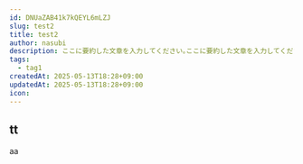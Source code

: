 ```yaml
---
id: DNUaZAB41k7kQEYL6mLZJ
slug: test2
title: test2
author: nasubi
description: ここに要約した文章を入力してください｡ここに要約した文章を入力してください｡ここに要約した文章を入力してください｡
tags:
  - tag1
createdAt: 2025-05-13T18:28+09:00
updatedAt: 2025-05-13T18:28+09:00
icon:
---
```

## tt

aa
